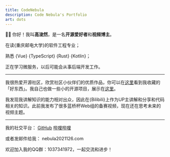 ```yaml
---
title: CodeNebula
description: Code Nebula's Portfolio
art: dots
---
```


👏🏻 你好！我叫**高浚然**，是一名**开源爱好者**和**视频博主**。

在读{重庆邮电大学}的软件工程专业；

熟悉 {Vue} {TypeScript} {Rust} {Kotlin}；

正在学习微服务，以后可能会从事后端开发工作。

---

我很热爱开源社区，欣赏社区小伙伴们的优质作品，你可以在[这里](/bookmarks)看到我收藏的「好东西」。我自己也做一些小的开源项目，展示在[这里](/projects)。

我发现我讲解知识的能力相对出众，因此在{Bilibili}上作为UP主讲解和分享和代码相关的知识。此前我发布了很多蓝桥杯Web组的备赛视频，现在还在思考未来的视频主题。

<div flex-auto />

---

我的社交平台：
  <a href="https://github.com/antfu" target="_blank"><span op75 i-simple-icons-github /> GitHub</a>
  <a ml-4 href="https://space.bilibili.com/668380" target="_blank"><span op75 i-simple-icons-bilibili /> 哔哩哔哩</a>

或者发邮件给我： <span font-mono>nebula2021<span i-carbon-at/>126.com</span>

欢迎加入我的QQ群：<span font-mono>1037341972</span>，一起交流和进步！


